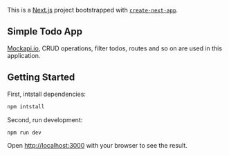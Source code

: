 This is a [Next.js](https://nextjs.org/) project bootstrapped with [`create-next-app`](https://github.com/vercel/next.js/tree/canary/packages/create-next-app).

## Simple Todo App

[Mockapi.io](https://mockapi.io/), CRUD operations, filter todos, routes and so on are used in this application.

## Getting Started

First, intstall dependencies:

```bash
npm intstall
```

Second, run development:

```bash
npm run dev
```

Open [http://localhost:3000](http://localhost:3000) with your browser to see the result.
